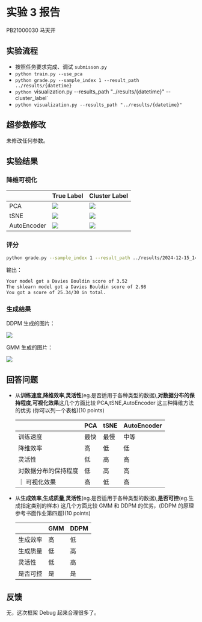 # 实验 3 报告

PB21000030 马天开

## 实验流程

- 按照任务要求完成、调试 `submisson.py`
- `python train.py --use_pca`
- `python grade.py --sample_index 1 --result_path ../results/{datetime}`
- `python `visualization.py --results_path "../results/{datetime}" --cluster_label`
- `python visualization.py --results_path "../results/{datetime}"`

## 超参数修改

未修改任何参数。

## 实验结果

### 降维可视化

|             | True Label                                        | Cluster Label                                        |
| ----------- | ------------------------------------------------- | ---------------------------------------------------- |
| PCA         | ![](../results/2024-12-15_14-49-00/true_pca.png)  | ![](../results/2024-12-15_14-49-00/cluster_pca.png)  |
| tSNE        | ![](../results/2024-12-15_14-49-00/true_tsne.png) | ![](../results/2024-12-15_14-49-00/cluster_tsne.png) |
| AutoEncoder | ![](../results/2024-12-15_14-49-00/true_ae.png)   | ![](../results/2024-12-15_14-49-00/cluster_ae.png)   |


### 评分

```bash
python grade.py --sample_index 1 --result_path ../results/2024-12-15_14-49-00
```

输出：

```bash
Your model got a Davies Bouldin score of 3.52
The sklearn model got a Davies Bouldin score of 2.98
You got a score of 25.34/30 in total.
```

### 生成结果

DDPM 生成的图片：

![](../results/2024-12-15_14-49-00/ddpm_sample.png)

GMM 生成的图片：

![](../results/2024-12-15_14-49-00/gmm_sample.png)

## 回答问题

- 从**训练速度**,**降维效率**,**灵活性**(eg.是否适用于各种类型的数据),**对数据分布的保持程度**,**可视化效果**这几个方面比较 PCA,tSNE,AutoEncoder 这三种降维方法的优劣 (你可以列一个表格)(10 points)

    |                      | PCA  | tSNE | AutoEncoder |
    | -------------------- | ---- | ---- | ----------- |
    | 训练速度             | 最快 | 最慢 | 中等        |
    | 降维效率             | 高   | 低   | 低          |
    | 灵活性               | 低   | 高   | 高          |
    | 对数据分布的保持程度 | 低   | 高   | 高          |
    | ｜ 可视化效果        | 高   | 低   | 高          |


- 从**生成效率**,**生成质量**,**灵活性**(eg.是否适用于各种类型的数据),**是否可控**(eg.生成指定类别的样本) 这几个方面比较 GMM 和 DDPM 的优劣，(DDPM 的原理参考书面作业第四题)(10 points)

    |          | GMM | DDPM |
    | -------- | --- | ---- |
    | 生成效率 | 高  | 低   |
    | 生成质量 | 低  | 高   |
    | 灵活性   | 低  | 高   |
    | 是否可控 | 是  | 是   |

## 反馈

无，这次框架 Debug 起来合理很多了。
